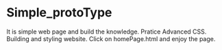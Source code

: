 # Simple_protoType
It is simple web page and build the knowledge.
Pratice Advanced CSS.
Building and styling website.
Click on homePage.html and enjoy the page.
